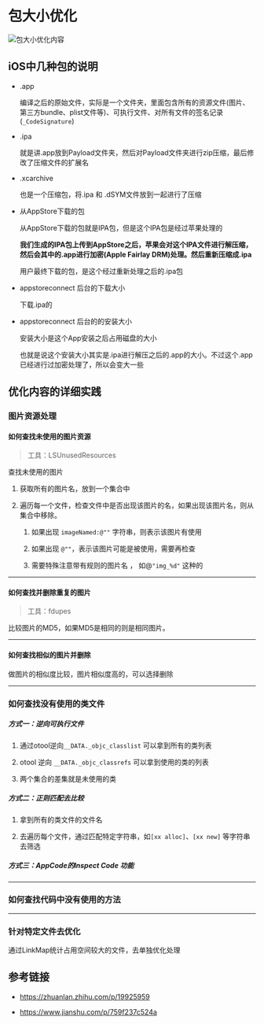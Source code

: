 # 包大小优化

![包大小优化内容](https://upload-images.jianshu.io/upload_images/1284329-6390499ea74e3fad.png?imageMogr2/auto-orient/strip%7CimageView2/2/w/1240)

## iOS中几种包的说明

* .app 

	编译之后的原始文件，实际是一个文件夹，里面包含所有的资源文件(图片、第三方bundle、plist文件等)、可执行文件、对所有文件的签名记录(`_CodeSignature`)

* .ipa

	就是讲.app放到Payload文件夹，然后对Payload文件夹进行zip压缩，最后修改了压缩文件的扩展名

* .xcarchive
	
	也是一个压缩包，将.ipa 和 .dSYM文件放到一起进行了压缩

* 从AppStore下载的包

	从AppStore下载的包就是IPA包，但是这个IPA包是经过苹果处理的

	**我们生成的IPA包上传到AppStore之后，苹果会对这个IPA文件进行解压缩，然后会其中的.app进行加密(Apple Fairlay DRM)处理。然后重新压缩成.ipa**

	用户最终下载的包，是这个经过重新处理之后的.ipa包

* appstoreconnect 后台的下载大小

	下载.ipa的

* appstoreconnect 后台的的安装大小

	安装大小是这个App安装之后占用磁盘的大小

	也就是说这个安装大小其实是.ipa进行解压之后的.app的大小。不过这个.app已经进行过加密处理了，所以会变大一些

## 优化内容的详细实践

### 图片资源处理

#### 如何查找未使用的图片资源

> 工具：LSUnusedResources

查找未使用的图片

1. 获取所有的图片名，放到一个集合中

2. 遍历每一个文件，检查文件中是否出现该图片的名，如果出现该图片名，则从集合中移除。

	1. 如果出现 `imageNamed:@""` 字符串，则表示该图片有使用

	2. 如果出现 `@""`，表示该图片可能是被使用，需要再检查

	3. 需要特殊注意带有规则的图片名 ， 如@`"img_%d"` 这种的

***

#### 如何查找并删除重复的图片

> 工具：fdupes

比较图片的MD5，如果MD5是相同的则是相同图片。

***

#### 如何查找相似的图片并删除

做图片的相似度比较，图片相似度高的，可以选择删除

***

### 如何查找没有使用的类文件

##### 方式一：逆向可执行文件

1. 通过otool逆向`__DATA._objc_classlist` 可以拿到所有的类列表

2. otool 逆向 `__DATA._objc_classrefs` 可以拿到使用的类的列表

3. 两个集合的差集就是未使用的类

##### 方式二：正则匹配去比较

1. 拿到所有的类文件的文件名

2. 去遍历每个文件，通过匹配特定字符串，如`[xx alloc]`、`[xx new]` 等字符串去筛选

##### 方式三：AppCode的Inspect Code 功能

***

### 如何查找代码中没有使用的方法

***

### 针对特定文件去优化

通过LinkMap统计占用空间较大的文件，去单独优化处理


## 参考链接

* https://zhuanlan.zhihu.com/p/19925959 

* https://www.jianshu.com/p/759f237c524a

